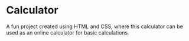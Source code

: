 # Calculator

A fun project created using HTML and CSS, where this calculator can be used as an online calculator for basic calculations. 
